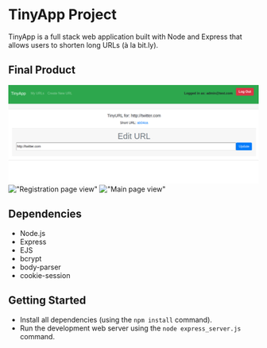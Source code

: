 # TinyApp Project

TinyApp is a full stack web application built with Node and Express that allows users to shorten long URLs (à la bit.ly).

## Final Product

!["Page editor view"](https://github.com/mbrie041/tinyapp/blob/master/docs/TinyAPP%20screenshots/Edit%20URL%20Page.png?raw=true)
!["Registration page view"](2)
!["Main page view"](3)

## Dependencies

- Node.js
- Express
- EJS
- bcrypt
- body-parser
- cookie-session

## Getting Started

- Install all dependencies (using the `npm install` command).
- Run the development web server using the `node express_server.js` command.
